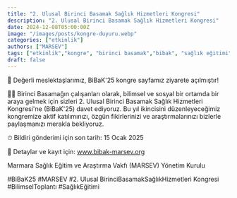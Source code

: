 ```yaml
---
title: "2. Ulusal Birinci Basamak Sağlık Hizmetleri Kongresi"
description: "2. Ulusal Birinci Basamak Sağlık Hizmetleri Kongresi"
date: 2024-12-08T05:00:00Z
image: "/images/posts/kongre-duyuru.webp"
categories: ["etkinlik"]
authors: ["MARSEV"]
tags: ["etkinlik","kongre", "birinci basamak","bibak", "sağlık eğitimi","toplantı"]
draft: false
---
```


📢 Değerli meslektaşlarımız, BiBaK'25 kongre sayfamız ziyarete açılmıştır!

🙌🏻 Birinci Basamağın çalışanları olarak, bilimsel ve sosyal bir ortamda bir araya gelmek için sizleri 2. Ulusal Birinci Basamak Sağlık Hizmetleri Kongresi'ne (BiBaK'25) davet ediyoruz. Bu yıl ikincisini düzenleyeceğimiz kongremize aktif katılımınızı, özgün fikirlerinizi ve araştırmalarınızı bizlerle paylaşmanızı merakla bekliyoruz.

⏱ Bildiri gönderimi için son tarih: 15 Ocak 2025

📝 Detaylar ve kayıt için: www.bibak-marsev.org

Marmara Sağlık Eğitim ve Araştırma Vakfı (MARSEV) Yönetim Kurulu

#BiBaK25 #MARSEV #2. Ulusal BirinciBasamakSağlıkHizmetleri Kongresi #BilimselToplantı #SağlıkEğitimi